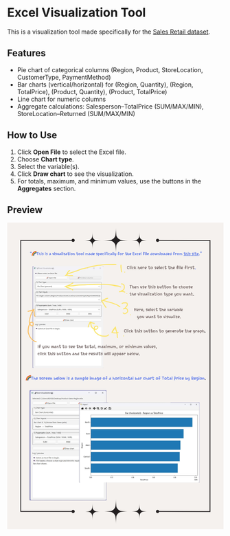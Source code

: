# Excel Visualization Tool

This is a visualization tool made specifically for the [Sales Retail dataset](https://excelx.com/practice-data/sales-retail/).

## Features
- Pie chart of categorical columns (Region, Product, StoreLocation, CustomerType, PaymentMethod)
- Bar charts (vertical/horizontal) for (Region, Quantity), (Region, TotalPrice), (Product, Quantity), (Product, TotalPrice)
- Line chart for numeric columns
- Aggregate calculations: Salesperson–TotalPrice (SUM/MAX/MIN), StoreLocation–Returned (SUM/MAX/MIN)

## How to Use
1. Click **Open File** to select the Excel file.
2. Choose **Chart type**.
3. Select the variable(s).
4. Click **Draw chart** to see the visualization.
5. For totals, maximum, and minimum values, use the buttons in the **Aggregates** section.

## Preview
![Usage Guide](usage-guide.jpg)
